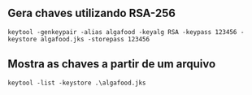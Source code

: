 ## Gera chaves utilizando RSA-256
```shell
keytool -genkeypair -alias algafood -keyalg RSA -keypass 123456 -keystore algafood.jks -storepass 123456
```
## Mostra as chaves a partir de um arquivo
```shell
keytool -list -keystore .\algafood.jks
```
